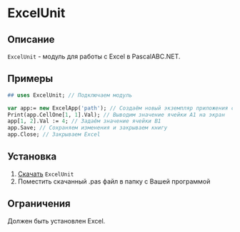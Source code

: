 # ExcelUnit

## Описание

`ExcelUnit` - модуль для работы с Excel в PascalABC.NET.

## Примеры

```pas
## uses ExcelUnit; // Подключаем модуль

var app:= new ExcelApp('path'); // Создаём новый экземпляр приложения с нужной книгой
Print(app.CellOne[1, 1].Val); // Выводим значение ячейки А1 на экран
app[1, 2].Val := 4; // Задаём значение ячейки В1
app.Save; // Сохраняем изменения и закрываем книгу
app.Close; // Закрываем Excel
```

## Установка

1. [Скачать](https://github.com/samuraiGH/ExcelUnit/releases/download/v1.0/ExcelUnit.pas) `ExcelUnit`
2. Поместить скачанный .pas файл в папку с Вашей программой

## Ограничения

Должен быть установлен Excel.
